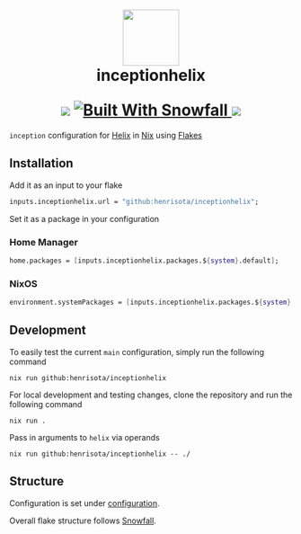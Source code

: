 <h1 align="center">
   <img src="https://raw.githubusercontent.com/NixOS/nixos-artwork/refs/heads/master/logo/nix-snowflake-colours.svg" width="100px" />
   <br>
   inceptionhelix
   <div align="center">
      <p></p>
      <div align="center">
         <a>
            <img src="https://img.shields.io/badge/Nix-Unstable-blue?style=for-the-badge&logo=nixos&label=NIX&labelColor=303446&color=94e2d5">
         </a>
         <a href="https://github.com/snowfallorg/lib" target="_blank">
            <img alt="Built With Snowfall" src="https://img.shields.io/static/v1?label=Built%20With&labelColor=303446&message=Snowfall&color=94e2d5&style=for-the-badge">
         </a>
         <a href="https://github.com/henrisota/inception/blob/main/LICENSE">
            <img src="https://img.shields.io/static/v1.svg?style=for-the-badge&label=License&message=MIT&colorA=313244&colorB=FAB387&logo=unlicense&logoColor=FAB387&labelColor=303446"/>
         </a>
      </div>
   </div>
</h1>

`inception` configuration for [Helix](https://helix-editor.com/) in [Nix](https://nixos.org/) using [Flakes](https://nixos.wiki/wiki/Flakes)

## Installation

Add it as an input to your flake

```nix
inputs.inceptionhelix.url = "github:henrisota/inceptionhelix";
```

Set it as a package in your configuration

### Home Manager

```nix
home.packages = [inputs.inceptionhelix.packages.${system}.default];
```

### NixOS

```nix
environment.systemPackages = [inputs.inceptionhelix.packages.${system}.default];
```

## Development

To easily test the current `main` configuration, simply run the following command

```shell
nix run github:henrisota/inceptionhelix
```

For local development and testing changes, clone the repository and run the following command

```shell
nix run .
```

Pass in arguments to `helix` via operands

```
nix run github:henrisota/inceptionhelix -- ./
```

## Structure

Configuration is set under [configuration](./configuration/).

Overall flake structure follows [Snowfall](https://snowfall.org/).
